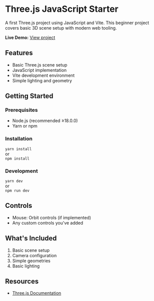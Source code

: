 # Three.js JavaScript Starter

A first Three.js project using JavaScript and Vite. This beginner project covers basic 3D scene setup with modern web tooling.

**Live Demo:** [View project](https://basic-cubes.vercel.app/)

## Features
- Basic Three.js scene setup
- JavaScript implementation
- Vite development environment
- Simple lighting and geometry

## Getting Started

### Prerequisites
- Node.js (recommended ≥18.0.0)
- Yarn or npm

### Installation  
`yarn install`  
or  
`npm install`

### Development  
`yarn dev`  
or  
`npm run dev`

## Controls
- Mouse: Orbit controls (if implemented)
- Any custom controls you've added

## What's Included
1. Basic scene setup
2. Camera configuration
3. Simple geometries
4. Basic lighting

## Resources
- [Three.js Documentation](https://threejs.org/docs/)

